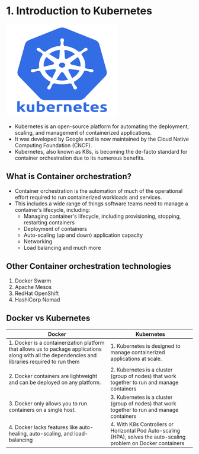 # 1. Introduction to Kubernetes

<img src="images/k8s_logo.png" width="300" height="250">

  - Kubernetes is an open-source platform for automating the deployment, scaling, and management of containerized applications.
  - It was developed by Google and is now maintained by the Cloud Native Computing Foundation (CNCF). 
  - Kubernetes, also known as K8s, is becoming the de-facto standard for container orchestration due to its numerous benefits.
    
## What is Container orchestration?
   - Container orchestration is the automation of much of the operational effort required to run containerized workloads and services.
   - This includes a wide range of things software teams need to manage a container’s lifecycle, including:
     - Managing container's lifecycle, including provisioning, stopping, restarting containers
     - Deployment of containers
     - Auto-scaling (up and down) application capacity
     - Networking
     - Load balancing and much more

## Other Container orchestration technologies
   1) Docker Swarm
   2) Apache Mesos
   3) RedHat OpenShift
   4) HashiCorp Nomad

## Docker vs Kubernetes
   | Docker  | Kubernetes |
   | ------------- | ------------- |
   | 1. Docker is a containerization platform that allows us to package applications along with all the dependencies and libraries required to run them  | 1. Kubernetes is designed to manage containerized applications at scale.  |
   | 2. Docker containers are lightweight and can be deployed on any platform. | 2. Kubernetes is a cluster (group of nodes) that work together to run and manage containers  |
   | 3. Docker only allows you to run containers on a single host.  | 3. Kubernetes is a cluster (group of nodes) that work together to run and manage containers |
   | 4. Docker lacks features like auto-healing, auto-scaling, and load-balancing  | 4. With K8s Controllers or Horizontal Pod Auto-scaling (HPA), solves the auto-scaling problem on Docker containers |
  
